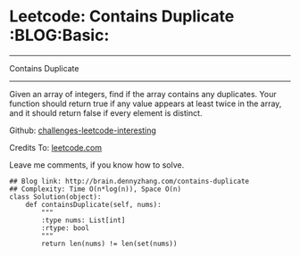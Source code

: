 # Leetcode: Contains Duplicate     :BLOG:Basic:


---

Contains Duplicate  

---

Given an array of integers, find if the array contains any duplicates. Your function should return true if any value appears at least twice in the array, and it should return false if every element is distinct.  

Github: [challenges-leetcode-interesting](https://github.com/DennyZhang/challenges-leetcode-interesting/tree/master/contains-duplicate)  

Credits To: [leetcode.com](https://leetcode.com/problems/contains-duplicate/description/)  

Leave me comments, if you know how to solve.  

    ## Blog link: http://brain.dennyzhang.com/contains-duplicate
    ## Complexity: Time O(n*log(n)), Space O(n)
    class Solution(object):
        def containsDuplicate(self, nums):
            """
            :type nums: List[int]
            :rtype: bool
            """
            return len(nums) != len(set(nums))